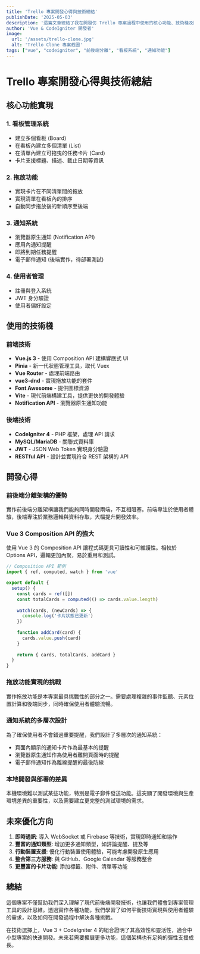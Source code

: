 ```yaml
---
title: 'Trello 專案開發心得與技術總結'
publishDate: '2025-05-03'
description: '這篇文章總結了我在開發仿 Trello 專案過程中使用的核心功能、技術棧及開發心得。'
author: 'Vue & CodeIgniter 開發者'
image:
  url: '/assets/trello-clone.jpg'
  alt: 'Trello Clone 專案截圖'
tags: ["vue", "codeigniter", "前後端分離", "看板系統", "通知功能"]
---
```


# Trello 專案開發心得與技術總結

## 核心功能實現

### 1. 看板管理系統
- 建立多個看板 (Board)
- 在看板內建立多個清單 (List)
- 在清單內建立可拖曳的任務卡片 (Card)
- 卡片支援標題、描述、截止日期等資訊

### 2. 拖放功能
- 實現卡片在不同清單間的拖放
- 實現清單在看板內的排序
- 自動同步拖放後的新順序至後端

### 3. 通知系統
- 瀏覽器原生通知 (Notification API)
- 應用內通知提醒
- 即將到期任務提醒
- 電子郵件通知 (後端實作，待部署測試)

### 4. 使用者管理
- 註冊與登入系統
- JWT 身分驗證
- 使用者偏好設定

## 使用的技術棧

### 前端技術
- **Vue.js 3** - 使用 Composition API 建構響應式 UI
- **Pinia** - 新一代狀態管理工具，取代 Vuex
- **Vue Router** - 處理前端路由
- **vue3-dnd** - 實現拖放功能的套件
- **Font Awesome** - 提供圖標資源
- **Vite** - 現代前端構建工具，提供更快的開發體驗
- **Notification API** - 瀏覽器原生通知功能

### 後端技術
- **CodeIgniter 4** - PHP 框架，處理 API 請求
- **MySQL/MariaDB** - 關聯式資料庫
- **JWT** - JSON Web Token 實現身分驗證
- **RESTful API** - 設計並實現符合 REST 架構的 API

## 開發心得

### 前後端分離架構的優勢
實作前後端分離架構讓我們能夠同時開發兩端，不互相阻塞。前端專注於使用者體驗，後端專注於業務邏輯與資料存取，大幅提升開發效率。

### Vue 3 Composition API 的強大
使用 Vue 3 的 Composition API 讓程式碼更具可讀性和可維護性。相較於 Options API，邏輯更加內聚，易於重用和測試。

```js
// Composition API 範例
import { ref, computed, watch } from 'vue'

export default {
  setup() {
    const cards = ref([])
    const totalCards = computed(() => cards.value.length)
    
    watch(cards, (newCards) => {
      console.log('卡片狀態已更新')
    })
    
    function addCard(card) {
      cards.value.push(card)
    }
    
    return { cards, totalCards, addCard }
  }
}
```

### 拖放功能實現的挑戰
實作拖放功能是本專案最具挑戰性的部分之一。需要處理複雜的事件監聽、元素位置計算和後端同步，同時確保使用者體驗流暢。

### 通知系統的多層次設計
為了確保使用者不會錯過重要提醒，我們設計了多層次的通知系統：
- 頁面內顯示的通知卡片作為最基本的提醒
- 瀏覽器原生通知作為使用者離開頁面時的提醒
- 電子郵件通知作為離線提醒的最後防線

### 本地開發與部署的差異
本機環境難以測試某些功能，特別是電子郵件發送功能。這突顯了開發環境與生產環境差異的重要性，以及需要建立更完整的測試環境的需求。

## 未來優化方向

1. **即時通訊**: 導入 WebSocket 或 Firebase 等技術，實現即時通知和協作
2. **豐富的通知類型**: 增加更多通知類型，如評論提醒、提及等
3. **行動裝置支援**: 優化行動裝置使用體驗，可能考慮開發原生應用
4. **整合第三方服務**: 與 GitHub、Google Calendar 等服務整合
5. **更豐富的卡片功能**: 添加標籤、附件、清單等功能

## 總結

這個專案不僅幫助我們深入理解了現代前後端開發技術，也讓我們體會到專案管理工具的設計思維。透過實作各種功能，我們學習了如何平衡技術實現與使用者體驗的需求，以及如何在開發過程中解決各種挑戰。

在技術選擇上，Vue 3 + CodeIgniter 4 的組合證明了其高效性和靈活性，適合中小型專案的快速開發。未來若需要擴展更多功能，這個架構也有足夠的彈性支援成長。
